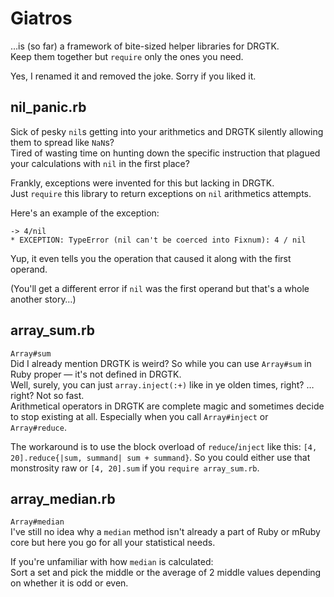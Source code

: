 # Giatros
…is (so far) a framework of bite-sized helper libraries for DRGTK.  
Keep them together but `require` only the ones you need.

Yes, I renamed it and removed the joke. Sorry if you liked it.

## nil_panic.rb
Sick of pesky `nil`s getting into your arithmetics and DRGTK silently allowing them to spread like `NaN`s?  
Tired of wasting time on hunting down the specific instruction that plagued your calculations with `nil` in the first place?

Frankly, exceptions were invented for this but lacking in DRGTK.  
Just `require` this library to return exceptions on `nil` arithmetics attempts.

Here's an example of the exception:
```
-> 4/nil
* EXCEPTION: TypeError (nil can't be coerced into Fixnum): 4 / nil
```
Yup, it even tells you the operation that caused it along with the first operand.

(You'll get a different error if `nil` was the first operand but that's a whole another story…)

## array_sum.rb
`Array#sum`  
Did I already mention DRGTK is weird? So while you can use `Array#sum` in Ruby proper — it's not defined in DRGTK.  
Well, surely, you can just `array.inject(:+)` like in ye olden times, right? …right? Not so fast.  
Arithmetical operators in DRGTK are complete magic and sometimes decide to stop existing at all. Especially when you call `Array#inject` or `Array#reduce`.

The workaround is to use the block overload of `reduce`/`inject` like this: `[4, 20].reduce{|sum, summand| sum + summand}`. So you could either use that monstrosity raw or `[4, 20].sum` if you `require array_sum.rb`.

## array_median.rb
`Array#median`  
I've still no idea why a `median` method isn't already a part of Ruby or mRuby core but here you go for all your statistical needs.

If you're unfamiliar with how `median` is calculated:  
Sort a set and pick the middle or the average of 2 middle values depending on whether it is odd or even.
